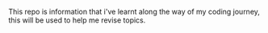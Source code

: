 This repo is information that i've learnt along the way of my coding journey, this will be used to help me revise topics.
